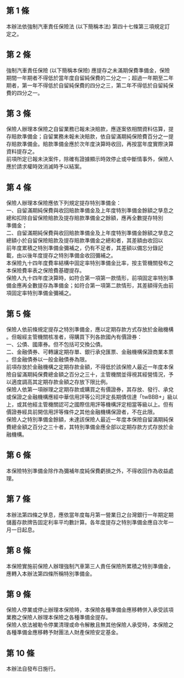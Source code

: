 第 1 條
-------
本辦法依強制汽車責任保險法 (以下簡稱本法) 第四十七條第三項規定訂  
定之。

第 2 條
-------
強制汽車責任保險 (以下簡稱本保險) 應提存之未滿期保費準備金，保險  
期間一年期者不得低於當年度自留純保費的二分之一；超過一年期至二年  
期者，第一年不得低於自留純保費的四分之三，第二年不得低於自留純保  
費的四分之一。

第 3 條
-------
保險人辦理本保險之自留業務已報未決賠款，應逐案依相關資料估算，提  
存賠款準備金；自留業務未報未決賠款，依自留滿期純保險費百分之一提  
存賠款準備金。賠款準備金應於次年度決算時收回，再按當年度實際決算  
資料提存之。  
前項所定已報未決案件，除確有證據顯示時效停止或中斷情事外，保險人  
應於請求權時效消滅時予以結案。

第 4 條
-------
保險人辦理本保險應依下列規定提存特別準備金：  
一、自留滿期純保費與收回賠款準備金及上年度特別準備金餘額之孳息之  
    總和扣除自留保險賠款及提存賠款準備金之餘額，應再全數提存特別  
    準備金；  
二、自留滿期純保費與收回賠款準備金及上年度特別準備金餘額之孳息之  
    總額小於自留保險賠款及提存賠款準備金之總和者，其差額由收回以  
    前年度累積之特別準備金彌補之，仍有不足者，其差額以備忘分錄記  
    載，由以後年度提存之特別準備金收回彌補之。  
本保險九十四年度費率結構中固定率特別準備金比率，按主管機關發布之  
本保險費率表之保險費基礎提存。  
保險人九十四年度決算時，如符合第一項第一款情形，前項固定率特別準  
備金應再全數提存為準備金；如符合第一項第二款情形，其差額得先由前  
項固定率特別準備金彌補之。

第 5 條
-------
保險人依前條規定提存之特別準備金，應以定期存款方式存放於金融機構  
。但報經主管機關核准者，得購買下列各款國內有價證券：  
一、公債、國庫券。但不包括可交換公債。  
二、金融債券、可轉讓定期存單、銀行承兌匯票、金融機構保證商業本票  
    。但金融債券以一般金融債券為限。  
前項存放於金融機構之定期存款金額，不得低於該保險人最近一年度本保  
險自留滿期純保費總金額之百分之三十，主管機關並得視其經營情況，予  
以適度調高其定期存款金額之存放下限比例。  
保險人依第一項辦理之定期存款或購買之有價證券，其存放、發行、承兌  
或保證之金融機構應經中華信用評等公司評定長期債信達「twBBB+」級以  
上，或其他經主管機關認可之國際信用評等機構評定相當等級以上。但有  
價證券經具前開信用評等條件之其他金融機構保證者，不在此限。  
保險人之特別準備金餘額，未達該保險人最近一年度本保險自留滿期純保  
費總金額之百分之三十者，其特別準備金應全部以定期存款方式存放於金  
融機構。

第 6 條
-------
本保險特別準備金除作為彌補年度純保費虧損之外，不得收回作為收益處  
理。

第 7 條
-------
本辦法第四條之孳息，應依當年度每月第一營業日之台灣銀行一年期定期  
儲蓄存款牌告固定利率平均數計算。各年度提存之特別準備金應自次年一  
月一日起息。

第 8 條
-------
本保險實施前保險人辦理強制汽車第三人責任保險所累積之特別準備金，  
應轉入本辦法第四條所稱特別準備金。

第 9 條
-------
保險人停業或停止辦理本保險時，本保險各種準備金應移轉併入承受該項  
業務之保險人辦理本保險之各種準備金提存。  
保險人依法被勒令停業清理或命令解散且無其他保險人承受時，本保險之  
各種準備金應移轉予財團法人財產保險安定基金。

第 10 條
--------
本辦法自發布日施行。

